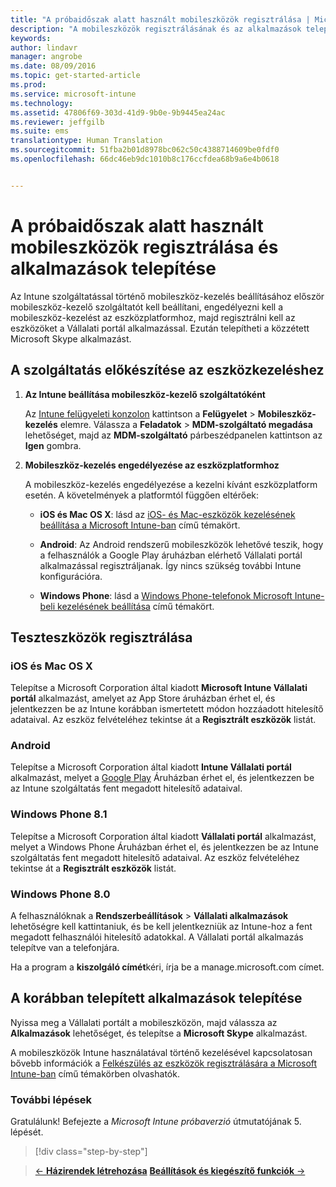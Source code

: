 ```yaml
---
title: "A próbaidőszak alatt használt mobileszközök regisztrálása | Microsoft Intune"
description: "A mobileszközök regisztrálásának és az alkalmazások telepítésének módja az Intune 30 napos ingyenes próbaidőszakára való feliratkozás esetén"
keywords: 
author: lindavr
manager: angrobe
ms.date: 08/09/2016
ms.topic: get-started-article
ms.prod: 
ms.service: microsoft-intune
ms.technology: 
ms.assetid: 47806f69-303d-41d9-9b0e-9b9445ea24ac
ms.reviewer: jeffgilb
ms.suite: ems
translationtype: Human Translation
ms.sourcegitcommit: 51fba2b01d8978bc062c50c4388714609be0fdf0
ms.openlocfilehash: 66dc46eb9dc1010b8c176ccfdea68b9a6e4b0618


---
```


# A próbaidőszak alatt használt mobileszközök regisztrálása és alkalmazások telepítése
Az Intune szolgáltatással történő mobileszköz-kezelés beállításához először mobileszköz-kezelő szolgáltatót kell beállítani, engedélyezni kell a mobileszköz-kezelést az eszközplatformhoz, majd regisztrálni kell az eszközöket a Vállalati portál alkalmazással. Ezután telepítheti a közzétett Microsoft Skype alkalmazást.

## A szolgáltatás előkészítése az eszközkezeléshez

1.  **Az Intune beállítása mobileszköz-kezelő szolgáltatóként**

    Az [Intune felügyeleti konzolon](https://manage.microsoft.com/) kattintson a **Felügyelet** &gt; **Mobileszköz-kezelés** elemre. Válassza a **Feladatok** > **MDM-szolgáltató megadása** lehetőséget, majd az **MDM-szolgáltató** párbeszédpanelen kattintson az **Igen** gombra.

2.  **Mobileszköz-kezelés engedélyezése az eszközplatformhoz**

    A mobileszköz-kezelés engedélyezése a kezelni kívánt eszközplatform esetén. A követelmények a platformtól függően eltérőek:

    -   **iOS és Mac OS X**: lásd az [iOS- és Mac-eszközök kezelésének beállítása a Microsoft Intune-ban](/Intune/Deploy-Use/set-up-ios-and-mac-management-with-microsoft-intune) című témakört.

    -   **Android**: Az Android rendszerű mobileszközök lehetővé teszik, hogy a felhasználók a Google Play áruházban elérhető Vállalati portál alkalmazással regisztráljanak. Így nincs szükség további Intune konfigurációra.

    -   **Windows Phone**: lásd a [Windows Phone-telefonok Microsoft Intune-beli kezelésének beállítása](/Intune/Deploy-Use/set-up-windows-phone-management-with-microsoft-intune) című témakört.

## Teszteszközök regisztrálása

### iOS és Mac OS X
Telepítse a Microsoft Corporation által kiadott **Microsoft Intune Vállalati portál** alkalmazást, amelyet az App Store áruházban érhet el, és jelentkezzen be az Intune korábban ismertetett módon hozzáadott hitelesítő adataival. Az eszköz felvételéhez tekintse át a **Regisztrált eszközök** listát.

### Android
Telepítse a Microsoft Corporation által kiadott **Intune Vállalati portál** alkalmazást, melyet a [Google Play](http://go.microsoft.com/fwlink/p/?LinkId=386612) Áruházban érhet el, és jelentkezzen be az Intune szolgáltatás fent megadott hitelesítő adataival.

### Windows Phone 8.1
Telepítse a Microsoft Corporation által kiadott **Vállalati portál** alkalmazást, melyet a Windows Phone Áruházban érhet el, és jelentkezzen be az Intune szolgáltatás fent megadott hitelesítő adataival.  Az eszköz felvételéhez tekintse át a **Regisztrált eszközök** listát.

 ### Windows Phone 8.0
 A felhasználóknak a **Rendszerbeállítások** &gt; **Vállalati alkalmazások** lehetőségre kell kattintaniuk, és be kell jelentkezniük az Intune-hoz a fent megadott felhasználói hitelesítő adatokkal. A Vállalati portál alkalmazás telepítve van a telefonjára.

Ha a program a **kiszolgáló címét**kéri, írja be a manage.microsoft.com címet.


## A korábban telepített alkalmazások telepítése
Nyissa meg a Vállalati portált a mobileszközön, majd válassza az **Alkalmazások** lehetőséget, és telepítse a **Microsoft Skype** alkalmazást.

A mobileszközök Intune használatával történő kezelésével kapcsolatosan bővebb információk a [Felkészülés az eszközök regisztrálására a Microsoft Intune-ban](/Intune/deploy-use/get-ready-to-enroll-devices-in-microsoft-intune) című témakörben olvashatók.

### További lépések
Gratulálunk! Befejezte a *Microsoft Intune próbaverzió* útmutatójának 5. lépését.

>[!div class="step-by-step"]

>[&larr; **Házirendek létrehozása**](.\get-started-with-a-30-day-trial-of-microsoft-intune-step-4.md)     [**Beállítások és kiegészítő funkciók** &rarr;](.\get-started-with-a-30-day-trial-of-microsoft-intune-step-6.md)  



<!--HONumber=Aug16_HO2-->


